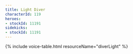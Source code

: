 ```yaml
---
title: Light Diver
characterId: 119
heroes:
- stockId: 11191
sidekicks:
- stockId: 11191
---
```


{% include voice-table.html resourceName="diverLight"
%}
